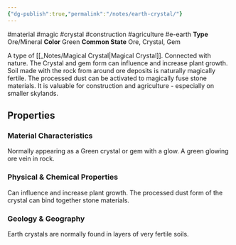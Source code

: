 ```yaml
---
{"dg-publish":true,"permalink":"/notes/earth-crystal/"}
---
```


#material #magic #crystal #construction #agriculture #e-earth
**Type** Ore/Mineral
**Color** Green
**Common State** Ore, Crystal, Gem

A type of [[_Notes/Magical Crystal\|Magical Crystal]]. Connected with nature. The Crystal and gem form can influence and increase plant growth. Soil made with the rock from around ore deposits is naturally magically fertile. The processed dust can be activated to magically fuse stone materials. It is valuable for construction and agriculture - especially on smaller skylands.

## Properties

### Material Characteristics
Normally appearing as a Green crystal or gem with a glow. A green glowing ore vein in rock.

### Physical & Chemical Properties
Can influence and increase plant growth. The processed dust form of the crystal can bind together stone materials.

### Geology & Geography
Earth crystals are normally found in layers of very fertile soils.